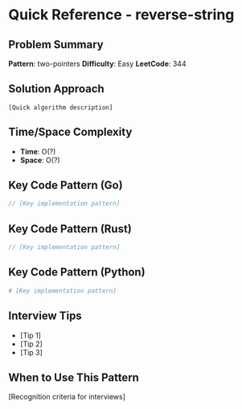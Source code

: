 # Quick Reference - reverse-string

## Problem Summary
**Pattern**: two-pointers
**Difficulty**: Easy
**LeetCode**: 344

## Solution Approach
```
[Quick algorithm description]
```

## Time/Space Complexity
- **Time**: O(?)
- **Space**: O(?)

## Key Code Pattern (Go)
```go
// [Key implementation pattern]
```

## Key Code Pattern (Rust)
```rust
// [Key implementation pattern]
```

## Key Code Pattern (Python)
```python
# [Key implementation pattern]
```

## Interview Tips
- [Tip 1]
- [Tip 2]
- [Tip 3]

## When to Use This Pattern
[Recognition criteria for interviews]
